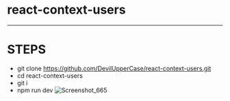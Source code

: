 ﻿# react-context-users
 ___________________________________________________________
 # STEPS
 - git clone https://github.com/DevilUpperCase/react-context-users.git 
 - cd react-context-users
 - git i
 - npm run dev
![Screenshot_665](https://user-images.githubusercontent.com/98063236/166114553-33b07643-af8c-4284-b79a-799cfebb48c3.jpg)
